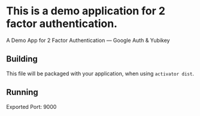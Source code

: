 # This is a demo application for 2 factor authentication.


A Demo App for 2 Factor Authentication — Google Auth & Yubikey

## Building

This file will be packaged with your application, when using `activator dist`.

## Running

Exported Port: 9000




